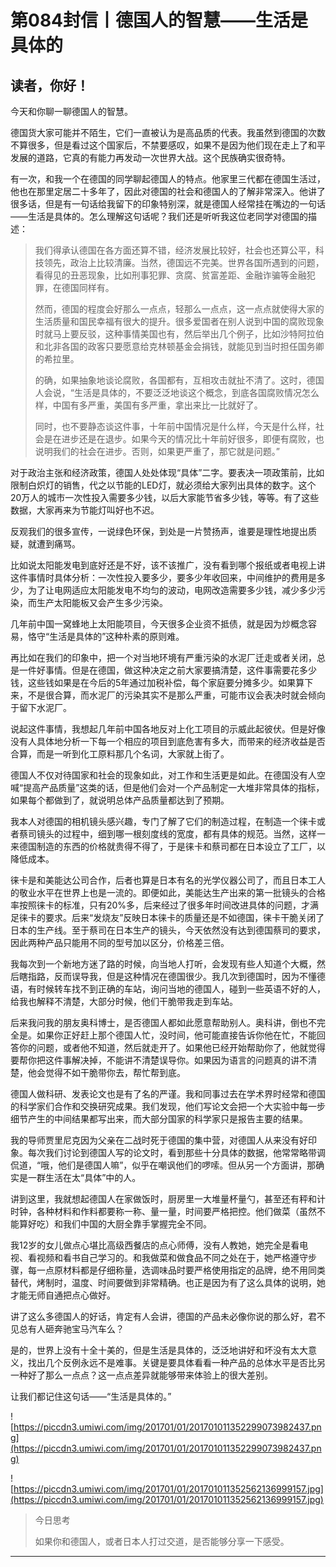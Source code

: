 # 第084封信丨德国人的智慧——生活是具体的

## 读者，你好！

今天和你聊一聊德国人的智慧。

德国货大家可能并不陌生，它们一直被认为是高品质的代表。我虽然到德国的次数不算很多，但是看过这个国家后，不禁要感叹，如果不是因为他们现在走上了和平发展的道路，它真的有能力再发动一次世界大战。这个民族确实很奇特。

有一次，和我一个在德国的同学聊起德国人的特点。他家里三代都在德国生活过，他也在那里定居二十多年了，因此对德国的社会和德国人的了解非常深入。他讲了很多话，但是有一句话给我留下的印象特别深，就是德国人经常挂在嘴边的一句话——生活是具体的。怎么理解这句话呢？我们还是听听我这位老同学对德国的描述：

> 我们得承认德国在各方面还算不错，经济发展比较好，社会也还算公平，科技领先，政治上比较清廉。当然，德国远不完美。世界各国所遇到的问题，看得见的丑恶现象，比如刑事犯罪、贪腐、贫富差距、金融诈骗等金融犯罪，在德国同样有。
> 
> 
> 
> 然而，德国的程度会好那么一点点，轻那么一点点，这一点点就使得大家的生活质量和国民幸福有很大的提升。很多爱国者在别人说到中国的腐败现象时就马上要反驳，这种事情美国也有，然后举出几个例子，比如沙特阿拉伯和北非各国的政客只要愿意给克林顿基金会捐钱，就能见到当时担任国务卿的希拉里。
> 
> 
> 
> 的确，如果抽象地谈论腐败，各国都有，互相攻击就扯不清了。这时，德国人会说，“生活是具体的，不要泛泛地谈这个概念，到底各国腐败情况怎么样，中国有多严重，美国有多严重，拿出来比一比就好了。
> 
> 
> 
> 同时，也不要静态谈这件事，十年前中国情况是什么样，今天是什么样，社会是在进步还是在退步。如果今天的情况比十年前好很多，即便有腐败，也说明我们的社会在进步。否则，如果更严重了，那它就是问题。”

对于政治主张和经济政策，德国人处处体现“具体”二字。要表决一项政策前，比如限制白炽灯的销售，代之以节能的LED灯，就必须给大家列出具体的数字。这个20万人的城市一次性投入需要多少钱，以后大家能节省多少钱，等等。有了这些数据，大家再来为节能灯叫好也不迟。

反观我们的很多宣传，一说绿色环保，到处是一片赞扬声，谁要是理性地提出质疑，就遭到痛骂。

比如说太阳能发电到底好还是不好，该不该推广，没有看到哪个报纸或者电视上讲这件事情时具体分析：一次性投入要多少，要多少年收回来，中间维护的费用是多少，为了让电网适应太阳能发电不均匀的波动，电网改造需要多少钱，减少多少污染，而生产太阳能板又会产生多少污染。

几年前中国一窝蜂地上太阳能项目，今天很多企业资不抵债，就是因为炒概念容易，恪守“生活是具体的”这种朴素的原则难。

再比如在我们的印象中，把一个对当地环境有严重污染的水泥厂迁走或者关闭，总是一件好事情。但是在德国，做这种决定之前大家要搞清楚，这件事需要花多少钱，这些钱如果是在今后的5年通过加税补偿，每个家庭要分摊多少。如果算下来，不是很合算，而水泥厂的污染其实不是那么严重，可能市议会表决时就会倾向于留下水泥厂。

说起这件事情，我想起几年前中国各地反对上化工项目的示威此起彼伏。但是好像没有人具体地分析一下每一个相应的项目到底危害有多大，而带来的经济收益是否合算，而是一听到化工原料那几个名词，大家就上街了。

德国人不仅对待国家和社会的现象如此，对工作和生活更是如此。在德国没有人空喊“提高产品质量”这类的话，但是他们会对一个产品制定一大堆非常具体的指标，如果每个都做到了，就说明总体产品质量都达到了预期。

我本人对德国的相机镜头感兴趣，专门了解了它们的制造过程，在制造一个徕卡或者蔡司镜头的过程中，细到哪一根刻度线的宽度，都有具体的规范。当然，这样一来德国制造的东西的价格就贵得不得了，于是徕卡和蔡司都在日本设立了工厂，以降低成本。

徕卡是和美能达公司合作，后者也算是日本有名的光学仪器公司了，而且日本工人的敬业水平在世界上也是一流的。即便如此，美能达生产出来的第一批镜头的合格率按照徕卡的标准，只有20%多，后来经过了很多年时间改进具体的问题，才满足徕卡的要求。后来“发烧友”反映日本徕卡的质量还是不如德国，徕卡干脆关闭了日本的生产线。至于蔡司在日本生产的镜头，今天依然没有达到德国蔡司的要求，因此两种产品只能用不同的型号加以区分，价格差三倍。

我每次到一个新地方迷了路的时候，向当地人打听，会发现有些人知道个大概，然后瞎指路，反而误导我，但是这种情况在德国很少。我几次到德国时，因为不懂德语，有时候转车找不到正确的车站，询问当地的德国人，碰到一些英语不好的人，给我也解释不清楚，大部分时候，他们干脆带我走到车站。

后来我问我的朋友奥科博士，是否德国人都如此愿意帮助别人。奥科讲，倒也不完全是。如果你正好赶上那个德国人忙，没时间，他可能直接告诉你他在忙，不能回答你的问题，或者他不知道，然后就走开了。如果他已经开始帮助你了，他就觉得要帮你把这件事解决掉，不能讲不清楚误导你。如果因为语言的问题真的讲不清楚，他会觉得不如干脆带你去，帮忙帮到底。

德国人做科研、发表论文也是有了名的严谨。我和同事过去在学术界时经常和德国的科学家们合作和交换研究成果。我们发现，他们写论文会把一个大实验中每一步细节产生的中间结果都写出来，而大部分国家的科学家只是报告主要的结果。

我的导师贾里尼克因为父亲在二战时死于德国的集中营，对德国人从来没有好印象。每次我们讨论到德国人写的论文时，看到那些十分具体的数据，他常常略带调侃道，“哦，他们是德国人嘛”，似乎在嘲讽他们的啰嗦。但从另一个方面讲，那确实是一群生活在太“具体”中的人。

讲到这里，我就想起德国人在家做饭时，厨房里一大堆量杯量勺，甚至还有秤和计时钟，各种材料和作料都要称一称、量一量，时间要严格把控。他们做菜（虽然不能算好吃）和我们中国的大厨全靠手掌握完全不同。

我12岁的女儿做点心堪比高级西餐店的点心师傅，没有人教她，她完全是看电视、看视频和看书自己学习的。和我做菜和做食品不同之处在于，她严格遵守步骤，每一点原材料都是仔细称量，选调味品时要严格使用指定的品牌，绝不用同类替代，烤制时，温度、时间要做到非常精确。也正是因为有了这么具体的说明，她才能无师自通把点心做好。

讲了这么多德国人的好话，肯定有人会讲，德国的产品未必像你说的那么好，君不见总有人砸奔驰宝马汽车么？

是的，世界上没有十全十美的，但是生活是具体的，泛泛地讲好和坏没有太大意义，找出几个反例永远不是难事。关键是要具体看看一种产品的总体水平是否比另一种好了那么一点点？这一点点差异就能够带来体验上的很大差别。

让我们都记住这句话——“生活是具体的。”

![https://piccdn3.umiwi.com/img/201701/01/201701011352299073982437.png](https://piccdn3.umiwi.com/img/201701/01/201701011352299073982437.png)

![https://piccdn3.umiwi.com/img/201701/01/201701011352562136999157.jpg](https://piccdn3.umiwi.com/img/201701/01/201701011352562136999157.jpg)

> 今日思考
> 
> 如果你和德国人，或者日本人打过交道，是否能够分享一下感受。

---

